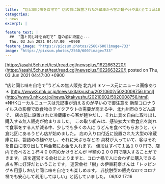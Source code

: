 ```yaml
---
title:  “店と同じ味を自宅で” 店の前に設置された冷蔵庫から客が麺や汁や具(全て１品100円)を自由に取出す無人販売・北九州 
categories:
- news
excerpt: |
  
feature_text: |
  ##  “店と同じ味を自宅で” 店の前に設置さ...
  Thu, 03 Jun 2021 04:47:00  +0900
feature_image: "https://picsum.photos/2560/600?image=733"
image: "https://picsum.photos/2560/600?image=733"
---
```


[https://asahi.5ch.net/test/read.cgi/newsplus/1622663220/](https://asahi.5ch.net/test/read.cgi/newsplus/1622663220/)
posted on Thu, 03 Jun 2021 04:47:00  +0900

<!--more-->

“店と同じ味を自宅で”うどんの無人販売 北九州 ＊ソース元にニュース画像あり＊ [http://www3.nhk.or.jp/lnews/kitakyushu/20210602/5020008756.html](http://www3.nhk.or.jp/lnews/kitakyushu/20210602/5020008756.html) ※NHKローカルニュースは元記事が消えるのが早いので御注意を 新型コロナウイルスの影響で飲食物のテイクアウトの需要が高まる中、北九州市のうどん店で、 店の前に設置された冷蔵庫から客が麺やだし、それに具を自由に取り出し購入する無人販売が始まりました。 この取り組みは、感染拡大で飲食店を訪れて食事をする人が減る中、少しでも多くの人に うどんを食べてもらおうと、小倉北区にあるうどん店が始めました。 店の入り口付近に設置された大型の冷蔵庫には、袋詰めの麺やだし、それに天ぷらなどの 具材が入っていて、客はそれを自由に取り出して料金箱にお金を入れます。 値段はすべて１品１００円で、店内で食べると１杯４００円のかけうどんが 半額の２００円で購入することができます。 店を運営する会社によりますと、コロナ禍で人に会わずに購入できる点も客に好評だということです。 運営会社「樹」の伊東莉奈さんは「トッピングも用意しお店と同じ味を自宅でも楽しめます。 非接触型の販売なのでコロナ禍でも安心して利用してほしい」と話していました。 06/02 17:16

